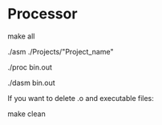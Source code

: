 # Processor

make all

./asm ./Projects/"Project_name"

./proc bin.out

./dasm bin.out

If you want to delete .o and executable files:

make clean
